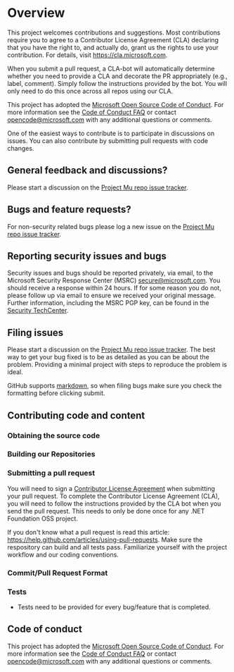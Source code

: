 # Overview
This project welcomes contributions and suggestions.  Most contributions require you to agree to a
Contributor License Agreement (CLA) declaring that you have the right to, and actually do, grant us
the rights to use your contribution. For details, visit https://cla.microsoft.com.

When you submit a pull request, a CLA-bot will automatically determine whether you need to provide
a CLA and decorate the PR appropriately (e.g., label, comment). Simply follow the instructions
provided by the bot. You will only need to do this once across all repos using our CLA.

This project has adopted the [Microsoft Open Source Code of Conduct](https://opensource.microsoft.com/codeofconduct/).
For more information see the [Code of Conduct FAQ](https://opensource.microsoft.com/codeofconduct/faq/) or
contact [opencode@microsoft.com](mailto:opencode@microsoft.com) with any additional questions or comments.

One of the easiest ways to contribute is to participate in discussions on issues. You can also contribute by submitting pull requests with code changes.


## General feedback and discussions?
Please start a discussion on the [Project Mu repo issue tracker](https://github.com/Microsoft/mu/issues).


## Bugs and feature requests?
For non-security related bugs please log a new issue on the [Project Mu repo issue tracker](https://github.com/Microsoft/mu/issues).


## Reporting security issues and bugs
Security issues and bugs should be reported privately, via email, to the Microsoft Security Response Center (MSRC)  secure@microsoft.com. You should receive a response within 24 hours. If for some reason you do not, please follow up via email to ensure we received your original message. Further information, including the MSRC PGP key, can be found in the [Security TechCenter](https://technet.microsoft.com/en-us/security/ff852094.aspx).


## Filing issues
Please start a discussion on the [Project Mu repo issue tracker](https://github.com/Microsoft/mu/issues).
The best way to get your bug fixed is to be as detailed as you can be about the problem.
Providing a minimal project with steps to reproduce the problem is ideal.

GitHub supports [markdown](https://help.github.com/articles/github-flavored-markdown/), so when filing bugs make sure you check the formatting before clicking submit.


## Contributing code and content

### Obtaining the source code


### Building our Repositories


### Submitting a pull request

You will need to sign a [Contributor License Agreement](https://cla.dotnetfoundation.org/) when submitting your pull request. To complete the Contributor License Agreement (CLA), you will need to follow the instructions provided by the CLA bot when you send the pull request. This needs to only be done once for any .NET Foundation OSS project.

If you don't know what a pull request is read this article: https://help.github.com/articles/using-pull-requests. Make sure the respository can build and all tests pass. Familiarize yourself with the project workflow and our coding conventions. 


### Commit/Pull Request Format


### Tests

-  Tests need to be provided for every bug/feature that is completed.


## Code of conduct

This project has adopted the [Microsoft Open Source Code of Conduct](https://opensource.microsoft.com/codeofconduct/).  For more information see the [Code of Conduct FAQ](https://opensource.microsoft.com/codeofconduct/faq/) or contact [opencode@microsoft.com](mailto:opencode@microsoft.com) with any additional questions or comments.